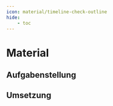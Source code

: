 ```yaml
---
icon: material/timeline-check-outline
hide:
    - toc
---
```


# Material

## Aufgabenstellung

## Umsetzung

<div class="tutorial-embed"
   data-tutorial="/assets/tutorials/vendor_demo"
   style="width:800px">
</div>

